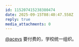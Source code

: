 ```yaml
---
id: 115207415238380474
date: 2025-09-15T08:40:47.558Z
reply: true
media_attachments: 0
---
```


<p><span class="h-card" translate="no"><a href="https://mastodon.social/@acevs" class="u-url mention" rel="nofollow noopener" target="_blank">@<span>acevs</span></a></span> 要付费的，学校统一组织。</p>
